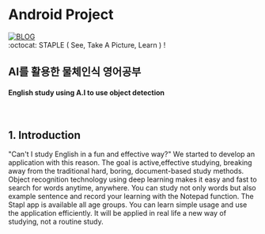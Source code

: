 # Android Project
[![BLOG](https://user-images.githubusercontent.com/64590527/93013994-23cbd480-f5e8-11ea-971f-2837fc49ba5d.JPG)](https://ljg960730.tistory.com/)    
:octocat: STAPLE ( See, Take A Picture, Learn ) !
   
   
## AI를 활용한 물체인식 영어공부
#### English study using A.I to use object detection
   <br/>
   
   
## 1. Introduction   
 "Can't I study English in a fun and effective way?" We started to develop an application with this reason. The goal is active,effective studying, breaking away from the traditional hard, boring, document-based study methods. Object recognition technology using deep learning makes it easy and fast to search for words anytime, anywhere. You can study not only words but also example sentence and record your learning with the Notepad function. The Stapl app is available all age groups. You can learn simple usage and use the application efficiently. It will be applied in real life a new way of studying, not a routine study.
 
 
 
